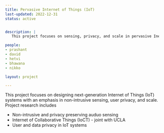 ```yaml
---
title: Pervasive Internet of Things (IoT)
last-updated: 2022-12-31
status: active


description: |
   This project focuses on sensing, privacy, and scale in pervasive Ineternet of Things (IoT) systems.

people:
- prashant
- david
- hetvi
- bhawana
- nikko

layout: project

---
```


This project focuses on designing next-generation Internet of Things (IoT) systems with an emphasis 
in non-intrusive sensing, user privacy, and scale. 
 Project research includes 


* Non-intrusive and privacy preserving auduo sensing
* Internet of Collaborative Things (IoCT) - joint with UCLA
* User and data privacy in IoT systems

